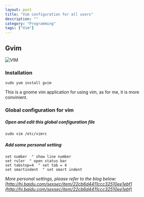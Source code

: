 ```yaml
---
layout: post
title: "Vim configuration for all users"
description: ""
category: "Programming"
tags: ["Vim"]
---
```


## Gvim

![VIM](http://roclinux.cn/wp-content/uploads/2008/09/screenshot-rootwupengchong-rocrocket-career-anycatch_project-anycatch2roc.png)    

### Installation

    sudo yum install gvim

This is a gnome vim application for using vim, as for me, it is more convinient.

### Global configuration for vim

##### Open and edit this global configuration file

    sudo vim /etc/vimrc

##### Add some personal setting

    set number  " show line number
	set ruler  " open status bar
	set tabstop=4  " set tab = 4
	set smartindent  " set smart indent

*More personal settings, please refer to the blog below: [http://hi.baidu.com/sexsec/item/22cb6d4411ccc32510ee1ebf](http://hi.baidu.com/sexsec/item/22cb6d4411ccc32510ee1ebf)*


